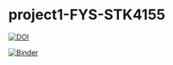# project1-FYS-STK4155

[![DOI](https://zenodo.org/badge/147923059.svg)](https://zenodo.org/badge/latestdoi/147923059)

[![Binder](https://mybinder.org/badge.svg)](https://mybinder.org/v2/gh/anacost/project1-FYS-STK4155/master)
